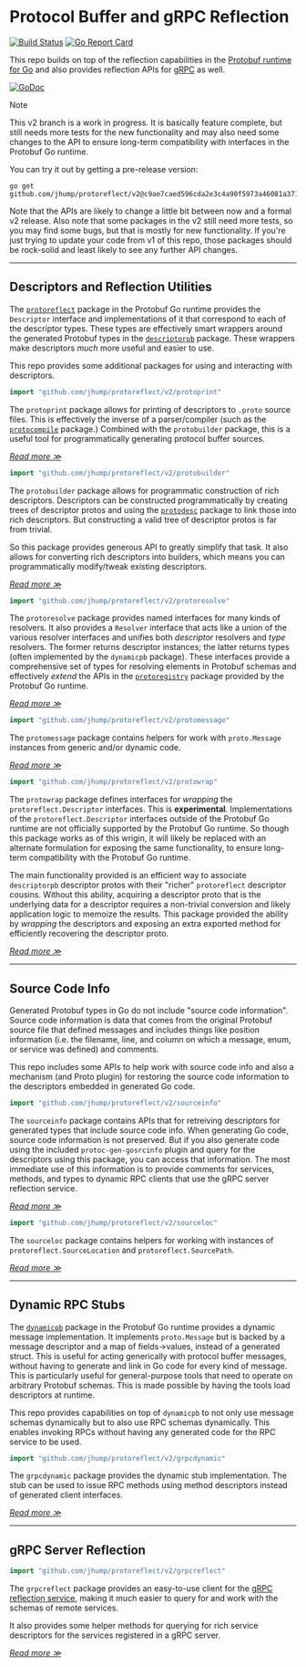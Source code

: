 # Protocol Buffer and gRPC Reflection
[![Build Status](https://circleci.com/gh/jhump/protoreflect/tree/v2.svg?style=svg)](https://circleci.com/gh/jhump/protoreflect/tree/v2)
[![Go Report Card](https://goreportcard.com/badge/github.com/jhump/protoreflect)](https://goreportcard.com/report/github.com/jhump/protoreflect)

This repo builds on top of the reflection capabilities in the [Protobuf runtime for Go](https://pkg.go.dev/google.golang.org/protobuf/reflect/protoreflect)
and also provides reflection APIs for [gRPC](https://grpc.io/) as well.

[![GoDoc](https://pkg.go.dev/github.com/jhump/protoreflect/v2?status.svg)](https://pkg.go.dev/github.com/jhump/protoreflect/v2)

> [!NOTE]
> This v2 branch is a work in progress. It is basically feature complete, but still needs more tests for the new functionality
> and may also need some changes to the API to ensure long-term compatibility with interfaces in the Protobuf Go runtime.
>
> You can try it out by getting a pre-release version:
> ```
> go get github.com/jhump/protoreflect/v2@c9ae7caed596cda2e3c4a90f5973a46081a371a
> ```
>
> Note that the APIs are likely to change a little bit between now and a formal v2 release. Also note that some packages in the v2 still need more tests, so you may find some bugs, but that is mostly for new functionality. If you're just trying to update your code from v1 of this repo, those packages should be rock-solid and least likely to see any further API changes.

----
## Descriptors and Reflection Utilities

The [`protoreflect`](https://pkg.go.dev/google.golang.org/protobuf/reflect/protoreflect) package in
the Protobuf Go runtime provides the `Descriptor` interface and implementations of it that correspond
to each of the descriptor types. These types are effectively smart wrappers around the generated Protobuf
types in the [`descriptorpb`](https://pkg.go.dev/google.golang.org/protobuf/types/descriptorpb) package.
These wrappers make descriptors *much* more useful and easier to use.

This repo provides some additional packages for using and interacting with descriptors.

```go
import "github.com/jhump/protoreflect/v2/protoprint"
```

The `protoprint` package allows for printing of descriptors to `.proto` source files. This is
effectively the inverse of a parser/compiler (such as the [`protocompile`](https://pkg.go.dev/github.com/bufbuild/protocompile)
package.) Combined with the `protobuilder` package, this is a useful tool for programmatically
generating protocol buffer sources.

*[Read more ≫](https://pkg.go.dev/github.com/jhump/protoreflect/v2/protoprint)*

```go
import "github.com/jhump/protoreflect/v2/protobuilder"
```

The `protobuilder` package allows for programmatic construction of rich descriptors. Descriptors can
be constructed programmatically by creating trees of descriptor protos and using the [`protodesc`](https://pkg.go.dev/google.golang.org/protobuf/reflect/protodesc)
package to link those into rich descriptors. But constructing a valid tree of descriptor protos is far
from trivial.

So this package provides generous API to greatly simplify that task. It also allows for converting
rich descriptors into builders, which means you can programmatically modify/tweak existing
descriptors.

*[Read more ≫](https://pkg.go.dev/github.com/jhump/protoreflect/v2/protobuilder)*

```go
import "github.com/jhump/protoreflect/v2/protoresolve"
```

The `protoresolve` package provides named interfaces for many kinds of resolvers. It also provides
a `Resolver` interface that acts like a union of the various resolver interfaces and unifies both
_descriptor_ resolvers and _type_ resolvers. The former returns descriptor instances; the latter
returns types (often implemented by the `dynamicpb` package). These interfaces provide a comprehensive
set of types for resolving elements in Protobuf schemas and effectively _extend_ the APIs in
the [`protoregistry`](https://pkg.go.dev/google.golang.org/protobuf/reflect/protoregistry) package
provided by the Protobuf Go runtime.

*[Read more ≫](https://pkg.go.dev/github.com/jhump/protoreflect/v2/protoresolve)*

```go
import "github.com/jhump/protoreflect/v2/protomessage"
```

The `protomessage` package contains helpers for work with `proto.Message` instances from generic
and/or dynamic code.

*[Read more ≫](https://pkg.go.dev/github.com/jhump/protoreflect/v2/protomessage)*

```go
import "github.com/jhump/protoreflect/v2/protowrap"
```

The `protowrap` package defines interfaces for _wrapping_ the `protoreflect.Descriptor` interfaces.
This is **experimental**. Implementations of the `protoreflect.Descriptor` interfaces outside of the
Protobuf Go runtime are not officially supported by the Protobuf Go runtime. So though this package
works as of this wrigin, it will likely be replaced with an alternate formulation for exposing the
same functionality, to ensure long-term compatibility with the Protobuf Go runtime.

The main functionality provided is an efficient way to associate `descriptorpb` descriptor protos
with their "richer" `protoreflect` descriptor cousins. Without this ability, acquiring a descriptor
proto that is the underlying data for a descriptor requires a non-trivial conversion and likely
application logic to memoize the results. This package provided the ability by _wrapping_ the
descriptors and exposing an extra exported method for efficiently recovering the descriptor proto.

*[Read more ≫](https://pkg.go.dev/github.com/jhump/protoreflect/v2/protowrap)*

----
## Source Code Info

Generated Protobuf types in Go do not include "source code information". Source code information
is data that comes from the original Protobuf source file that defined messages and includes things
like position information (i.e. the filename, line, and column on which a message, enum, or service
was defined) and comments.

This repo includes some APIs to help work with source code info and also a mechanism (and Proto plugin)
for restoring the source code information to the descriptors embedded in generated Go code.

```go
import "github.com/jhump/protoreflect/v2/sourceinfo"
```

The `sourceinfo` package contains APIs that for retreiving descriptors for generated types that include
source code info. When generating Go code, source code information is not preserved. But if you also
generate code using the included `protoc-gen-gosrcinfo` plugin and query for the descriptors using this
package, you can access that information. The most immediate use of this information is to provide
comments for services, methods, and types to dynamic RPC clients that use the gRPC server reflection
service.

*[Read more ≫](https://pkg.go.dev/github.com/jhump/protoreflect/v2/sourceinfo)*

```go
import "github.com/jhump/protoreflect/v2/sourceloc"
```

The `sourceloc` package contains helpers for working with instances of `protoreflect.SourceLocation`
and `protoreflect.SourcePath`.

*[Read more ≫](https://pkg.go.dev/github.com/jhump/protoreflect/v2/sourceloc)*

----
## Dynamic RPC Stubs

The [`dynamicpb`](https://pkg.go.dev/google.golang.org/protobuf/types/dynamicpb) package in the Protobuf
Go runtime provides a dynamic message implementation. It implements `proto.Message` but is backed by a
message descriptor and a map of fields->values, instead of a generated struct. This is useful for acting
generically with protocol buffer messages, without having to generate and link in Go code for every kind
of message. This is particularly useful for general-purpose tools that need to operate on arbitrary
Protobuf schemas. This is made possible by having the tools load descriptors at runtime.

This repo provides capabilities on top of `dynamicpb` to not only use message schemas dynamically but to
also use RPC schemas dynamically. This enables invoking RPCs without having any generated code for the
RPC service to be used.

```go
import "github.com/jhump/protoreflect/v2/grpcdynamic"
```

The `grpcdynamic` package provides the dynamic stub implementation. The stub can be used to issue
RPC methods using method descriptors instead of generated client interfaces.

*[Read more ≫](https://pkg.go.dev/github.com/jhump/protoreflect/v2/grpcdynamic)*

----
## gRPC Server Reflection

```go
import "github.com/jhump/protoreflect/v2/grpcreflect"
```

The `grpcreflect` package provides an easy-to-use client for the
[gRPC reflection service](https://github.com/grpc/grpc-go/blob/6bd4f6eb1ea9d81d1209494242554dcde44429a4/reflection/grpc_reflection_v1alpha/reflection.proto#L36),
making it much easier to query for and work with the schemas of remote services.

It also provides some helper methods for querying for rich service descriptors for the
services registered in a gRPC server.

*[Read more ≫](https://pkg.go.dev/github.com/jhump/protoreflect/v2/grpcreflect)*
